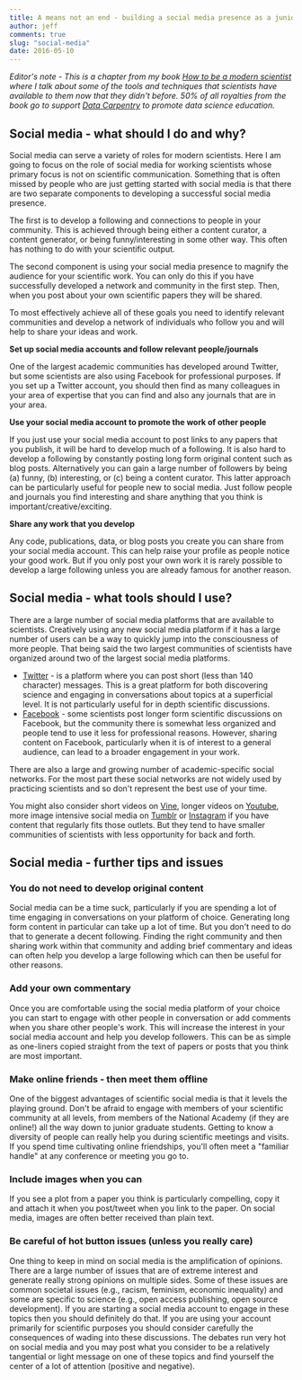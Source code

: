 ```yaml
---
title: A means not an end - building a social media presence as a junior scientist
author: jeff
comments: true
slug: "social-media"
date: 2016-05-10
---
```


_Editor's note - This is a chapter from my book [How to be a modern scientist](https://leanpub.com/modernscientist) where I talk about some of the tools and techniques that scientists have available to them now that they didn't before. 50% of all royalties from the book go to support [Data Carpentry](http://www.datacarpentry.org/) to promote data science education._


## Social media - what should I do and why? 

Social media can serve a variety of roles for modern scientists. Here I am going to focus on the role of social
media for working scientists whose primary focus is not on scientific communication. Something that is often missed by people who are just getting started with social media is that there are two separate components to developing a successful social media presence. 

The first is to develop a following and connections
to people in your community. This is achieved through being either a content curator, a content generator, or 
being funny/interesting in some other way. This often has nothing to do with your scientific output. 

The second component is using your social media presence to magnify the audience for your scientific work. You can
only do this if you have successfully developed a network and community in the first step. Then, when you post about
your own scientific papers they will be shared. 

To most effectively achieve all of these goals you need to identify relevant communities and develop a network
of individuals who follow you and will help to share your ideas and work. 

__Set up social media accounts and follow relevant people/journals__

One of the largest academic communities has developed around Twitter, but some scientists are also using Facebook for professional purposes. If you set up a Twitter account, you should then find as many colleagues in your area of expertise that you can find and also any journals that are in your area. 

__Use your social media account to promote the work of other people__

If you just use your social media account to post links to any papers that you publish, it will be hard to develop much of a following. It is also hard to develop a following by constantly posting long form original content such as blog posts. Alternatively you can gain a large number of followers by being (a) funny, (b) interesting, or (c) being a content curator. This latter approach can be particularly useful for people new to social media. Just follow people and journals you find interesting and share anything that you think is important/creative/exciting. 

__Share any work that you develop__

Any code, publications, data, or blog posts you create you can share from your social media account. This can help raise your profile as people notice your good work. But if you only post your own work it is rarely possible to develop a large following unless you are already famous for another reason. 


## Social media - what tools should I use?

There are a large number of social media platforms that are available to scientists. Creatively using any new social media platform if it has a large number of users can be a way to quickly jump into the consciousness of more people. That being said the two largest communities of scientists have organized around two of the largest social media platforms. 

* [Twitter](https://twitter.com/) - is a platform where you can post short (less than 140 character) messages. This is a great platform for both discovering science and engaging in conversations about topics at a superficial level. It is not particularly useful for in depth scientific discussions. 
* [Facebook](https://www.facebook.com/) - some scientists post longer form scientific discussions on Facebook, but the community there is somewhat less organized and people tend to use it less for professional reasons. However, sharing content on Facebook, particularly when it is of interest to a general audience, can lead to a broader engagement in your work. 

There are also a large and growing number of academic-specific social networks. For the most part these social networks are not widely used by practicing scientists and so don't represent the best use of your time. 

You might also consider short videos on [Vine](https://vine.co/), longer videos on [Youtube](https://www.youtube.com/), more image intensive social media on [Tumblr](https://www.tumblr.com/) or [Instagram](https://www.instagram.com) if you have content that regularly fits those outlets. But they tend to have smaller communities of scientists with less opportunity for back and forth. 


## Social media - further tips and issues

### You do not need to develop original content

Social media can be a time suck, particularly if you are spending a lot of time engaging in conversations on your platform of choice. Generating long form content in particular can take up a lot of time. But you don't need to do that to generate a decent following. Finding the right community and then sharing work within that community and adding brief commentary and ideas can often help you develop a large following which can then be useful for other reasons. 

### Add your own commentary

Once you are comfortable using the social media platform of your choice you can start to engage with other people in conversation or add comments when you share other people's work. This will increase the interest in your social media account and help you develop followers. This can be as simple as one-liners copied straight from the text of papers or posts that you think are most important. 

### Make online friends - then meet them offline

One of the biggest advantages of scientific social media is that it levels the playing ground. Don't be afraid to engage with members of your scientific community at all levels, from members of the National Academy (if they are online!) all the way down to junior graduate students. Getting to know a diversity of people can really help you during scientific meetings and visits. If you spend time cultivating online friendships, you'll often meet a "familiar handle" at any conference or meeting you go to. 

### Include images when you can

If you see a plot from a paper you think is particularly compelling, copy it and attach it when you post/tweet when you link to the paper. On social media, images are often better received than plain text. 

### Be careful of hot button issues (unless you really care)

One thing to keep in mind on social media is the amplification of opinions. There are a large number of issues that are of extreme interest and generate really strong opinions on multiple sides. Some of these issues are common societal issues (e.g., racism, feminism, economic inequality) and some are specific to science (e.g., open access publishing, open source development). If you are starting a social media account to engage in these topics then you should definitely do that. If you are using your account primarily for scientific purposes you should consider carefully the consequences of wading into these discussions. The debates run very hot on social media and you may post what you consider to be a relatively tangential or light message on one of these topics and find yourself the center of a lot of attention (positive and negative).

